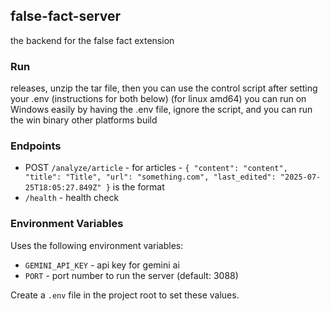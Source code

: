 ## false-fact-server

the backend for the false fact extension

### Run

releases, unzip the tar file, then you can use the control script after setting your .env (instructions for both below) (for linux amd64)
you can run on Windows easily by having the .env file, ignore the script, and you can run the win binary
other platforms build

### Endpoints

- POST `/analyze/article` - for articles - `{ "content": "content", "title": "Title", "url": "something.com", "last_edited": "2025-07-25T18:05:27.849Z" }` is the format
- `/health` - health check

### Environment Variables

Uses the following environment variables:

- `GEMINI_API_KEY` - api key for gemini ai
- `PORT` - port number to run the server (default: 3088)

Create a `.env` file in the project root to set these values.

